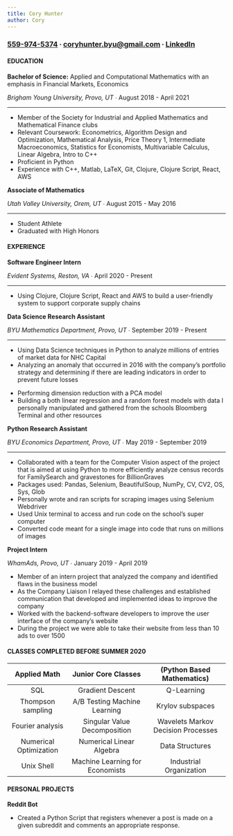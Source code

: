 ```yaml
---
title: Cory Hunter
author: Cory
---
```

### [559-974-5374](tel:5599745374) ∙ <coryhunter.byu@gmail.com> ∙ [LinkedIn](https://linkedin.com/in/coryrhunter)

#### EDUCATION

**Bachelor of Science:** Applied and Computational Mathematics with an emphasis in Financial Markets, Economics

*Brigham Young University, Provo, UT* ∙ August 2018 - April 2021

---

   * Member of the Society for Industrial and Applied Mathematics and Mathematical Finance clubs  
   * Relevant Coursework: Econometrics, Algorithm Design and Optimization, Mathematical Analysis, Price Theory 1, Intermediate Macroeconomics, Statistics for Economists, Multivariable Calculus, Linear Algebra, Intro to C++  
   * Proficient in Python  
   * Experience with C++, Matlab, LaTeX, Git, Clojure, Clojure Script, React, AWS  

**Associate of Mathematics**

*Utah Valley University, Orem, UT* ∙ August 2015 - May 2016

---

   * Student Athlete  
   * Graduated with High Honors  

#### EXPERIENCE
**Software Engineer Intern**

*Evident Systems, Reston, VA* ∙ April 2020 - Present

---

   + Using Clojure, Clojure Script, React and AWS to build a user-friendly system to support corporate supply chains  

**Data Science Research Assistant**

*BYU Mathematics Department, Provo, UT* ∙ September 2019 - Present

---

   + Using Data Science techniques in Python to analyze millions of entries of market data for NHC Capital    
   + Analyzing an anomaly that occurred in 2016 with the company’s portfolio strategy and determining if there   are leading indicators in order to prevent future losses    
   * Performing dimension reduction with a PCA model  
   * Building a both linear regression and a random forest models with data I personally manipulated and gathered from the schools Bloomberg Terminal and other resources  

**Python Research Assistant**

*BYU Economics Department, Provo, UT* ∙ May 2019 - September 2019

---

   * Collaborated with a team for the Computer Vision aspect of the project that is aimed at using Python to more efficiently analyze census records for FamilySearch and gravestones for BillionGraves  
   * Packages used: Pandas, Selenium, BeautifulSoup, NumPy, CV, CV2, OS, Sys, Glob  
   * Personally wrote and ran scripts for scraping images using Selenium Webdriver  
   * Used Unix terminal to access and run code on the school’s super computer  
   * Converted code meant for a single image into code that runs on millions of images  

**Project Intern**

*WhamAds, Provo, UT* ∙ January 2019 - April 2019
   * Member of an intern project that analyzed the company and identified flaws in the business model  
   * As the Company Liaison I relayed these challenges and established communication that developed and implemented ideas to improve the company  
   * Worked with the backend-software developers to improve the user interface of the company’s website  
   * During the project we were able to take their website from less than 10 ads to over 1500  

#### CLASSES COMPLETED BEFORE SUMMER 2020

| **Applied Math** | **Junior Core Classes** | **(Python Based Mathematics)** |
|:------------:|:------------:|:------------:|
| SQL | Gradient Descent | Q-Learning |
| Thompson sampling | A/B Testing	Machine Learning |   Krylov subspaces |
| Fourier analysis | Singular Value Decomposition | Wavelets	Markov Decision Processes |
| Numerical Optimization | Numerical Linear Algebra | Data Structures |
| Unix Shell | Machine Learning for Economists | Industrial Organization |

#### PERSONAL PROJECTS

**Reddit Bot**
   * Created a Python Script that registers whenever a post is made on a given subreddit and comments an appropriate response.
